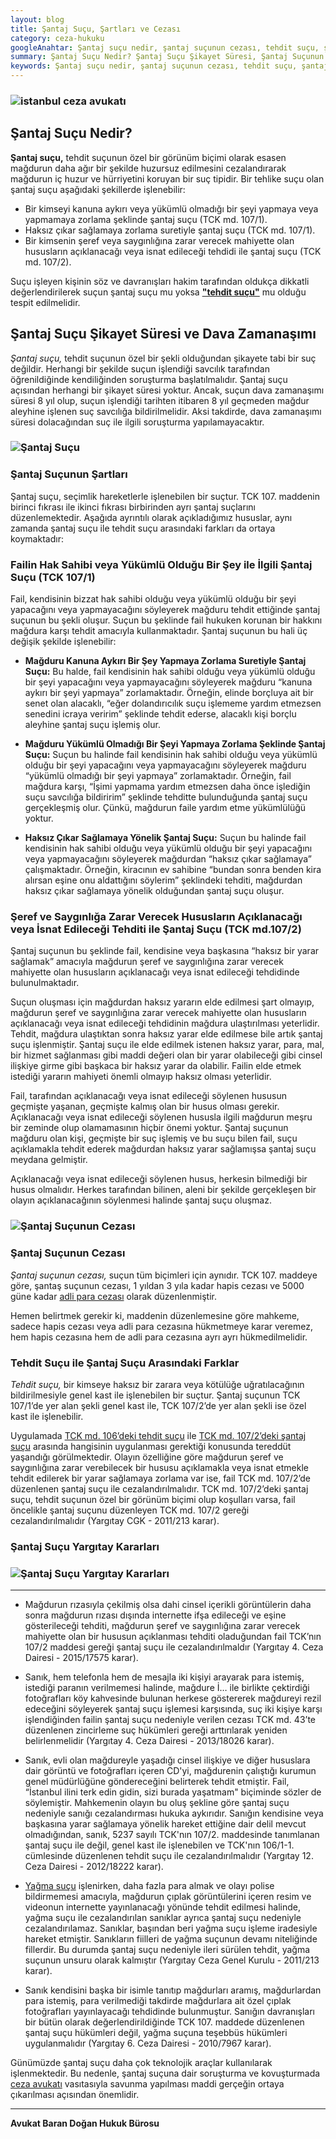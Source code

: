 ```yaml
---
layout: blog
title: Şantaj Suçu, Şartları ve Cezası
category: ceza-hukuku
googleAnahtar: Şantaj suçu nedir, şantaj suçunun cezası, tehdit suçu, şantaj suçu yargıtay kararları, hukuk bürosu, ceza avukatı, ağır ceza avukatı, istanbul avukat, istanbul ceza avukatı
summary: Şantaj Suçu Nedir? Şantaj Suçu Şikayet Süresi, Şantaj Suçunun Şartları, Şantaj Suçu Dava Zamanaşımı, Tehdit Suçu ile Şantaj Suçu Arasındaki Farklar, Şantaj Suçunun Cezası, Şantaj Suçu Yargıtay Kararları ve Ceza Avukatı
keywords: Şantaj suçu nedir, şantaj suçunun cezası, tehdit suçu, şantaj suçu yargıtay kararları, hukuk bürosu, ceza avukatı, ağır ceza avukatı, istanbul avukat, istanbul ceza avukatı, bahçelievler avukat, 
---
```


### ![istanbul ceza avukatı](https://camo.githubusercontent.com/f24abcba8f58bb01aef0b92787e06b188fde43a5/687474703a2f2f692e68697a6c69726573696d2e636f6d2f704244455a6e2e6a7067 "Ceza Avukatı")



## Şantaj Suçu Nedir?

**Şantaj suçu,** tehdit suçunun özel bir görünüm biçimi olarak esasen mağdurun daha ağır bir şekilde huzursuz edilmesini cezalandırarak mağdurun iç huzur ve hürriyetini koruyan bir suç tipidir. Bir tehlike suçu olan şantaj suçu aşağıdaki şekillerde işlenebilir:

*	Bir kimseyi kanuna aykırı veya yükümlü olmadığı bir şeyi yapmaya veya yapmamaya zorlama şeklinde şantaj suçu (TCK md. 107/1).
* Haksız çıkar sağlamaya zorlama suretiyle şantaj suçu (TCK md. 107/1).
*	Bir kimsenin şeref veya saygınlığına zarar verecek mahiyette olan hususların açıklanacağı veya isnat edileceği tehdidi ile şantaj suçu (TCK md. 107/2). 

Suçu işleyen kişinin söz ve davranışları hakim tarafından oldukça dikkatli değerlendirilerek suçun şantaj suçu mu yoksa [**"tehdit suçu"**](https://barandogan.av.tr/blog/ceza-hukuku/tehdit-sucu-sartlari-cezasi.html)  mu olduğu tespit edilmelidir. 

## Şantaj Suçu Şikayet Süresi ve Dava Zamanaşımı

*Şantaj suçu,* tehdit suçunun özel bir şekli olduğundan şikayete tabi bir suç değildir. Herhangi bir şekilde suçun işlendiği savcılık tarafından öğrenildiğinde kendiliğinden soruşturma başlatılmalıdır.  Şantaj suçu açısından herhangi bir şikayet süresi yoktur. Ancak, suçun dava zamanaşımı süresi 8 yıl olup, suçun işlendiği tarihten itibaren 8 yıl geçmeden mağdur aleyhine işlenen suç savcılığa bildirilmelidir. Aksi takdirde, dava zamanaşımı süresi dolacağından suç ile ilgili soruşturma yapılamayacaktır.

### ![Şantaj Suçu](https://camo.githubusercontent.com/6f038d54750a2e75324d5a89abbd1f91c08eb39e/687474703a2f2f692e68697a6c69726573696d2e636f6d2f6a33336d71722e6a7067 "Şantaj Suçu Nedir")

### Şantaj Suçunun Şartları

Şantaj suçu, seçimlik hareketlerle işlenebilen bir suçtur. TCK 107. maddenin birinci fıkrası ile ikinci fıkrası birbirinden ayrı şantaj suçlarını düzenlemektedir. Aşağıda ayrıntılı olarak açıkladığımız hususlar, aynı zamanda şantaj suçu ile tehdit suçu arasındaki farkları da ortaya koymaktadır: 

### Failin Hak Sahibi veya Yükümlü Olduğu Bir Şey ile İlgili Şantaj Suçu (TCK 107/1)

Fail, kendisinin bizzat hak sahibi olduğu veya yükümlü olduğu bir şeyi yapacağını veya yapmayacağını söyleyerek mağduru tehdit ettiğinde şantaj suçunun bu şekli oluşur.  Suçun bu şeklinde fail hukuken korunan bir hakkını mağdura karşı tehdit amacıyla kullanmaktadır. Şantaj suçunun bu hali üç değişik şekilde işlenebilir:

- **Mağduru Kanuna Aykırı Bir Şey Yapmaya Zorlama Suretiyle Şantaj Suçu:** Bu halde, fail kendisinin hak sahibi olduğu veya yükümlü olduğu bir şeyi yapacağını veya yapmayacağını söyleyerek mağduru “kanuna aykırı bir şeyi yapmaya” zorlamaktadır.  Örneğin, elinde borçluya ait bir senet olan alacaklı, “eğer dolandırıcılık suçu işlememe yardım etmezsen senedini icraya veririm” şeklinde tehdit ederse, alacaklı kişi borçlu aleyhine şantaj suçu işlemiş olur.		              

- **Mağduru Yükümlü Olmadığı Bir Şeyi Yapmaya Zorlama Şeklinde Şantaj Suçu:** Suçun bu halinde fail kendisinin hak sahibi olduğu veya yükümlü olduğu bir şeyi yapacağını veya yapmayacağını söyleyerek mağduru “yükümlü olmadığı bir şeyi yapmaya” zorlamaktadır. Örneğin, fail mağdura karşı, “İşimi yapmama yardım etmezsen daha önce işlediğin suçu savcılığa bildiririm” şeklinde tehditte bulunduğunda şantaj suçu gerçekleşmiş olur.  Çünkü, mağdurun faile yardım etme yükümlülüğü yoktur. 	

-	**Haksız Çıkar Sağlamaya Yönelik Şantaj Suçu:** Suçun bu halinde fail kendisinin hak sahibi olduğu veya yükümlü olduğu bir şeyi yapacağını veya yapmayacağını söyleyerek mağdurdan “haksız çıkar sağlamaya” çalışmaktadır. Örneğin, kiracının ev sahibine “bundan sonra benden kira alırsan eşine onu aldattığını söylerim” şeklindeki tehditi, mağdurdan haksız çıkar sağlamaya yönelik olduğundan şantaj suçu oluşur.

### Şeref ve Saygınlığa Zarar Verecek Hususların Açıklanacağı veya İsnat Edileceği Tehditi ile Şantaj Suçu (TCK md.107/2)

Şantaj suçunun bu şeklinde fail, kendisine veya başkasına “haksız bir yarar sağlamak” amacıyla mağdurun şeref ve saygınlığına zarar verecek mahiyette olan hususların açıklanacağı veya isnat edileceği tehdidinde bulunulmaktadır.

Suçun oluşması için mağdurdan haksız yararın elde edilmesi şart olmayıp, mağdurun şeref ve saygınlığına zarar verecek mahiyette olan hususların açıklanacağı veya isnat edileceği tehdidinin mağdura ulaştırılması yeterlidir. Tehdit, mağdura ulaştıktan sonra haksız yarar elde edilmese bile artık şantaj suçu işlenmiştir. Şantaj suçu ile elde edilmek istenen haksız yarar, para, mal, bir hizmet sağlanması gibi maddi değeri olan bir yarar olabileceği gibi cinsel ilişkiye girme gibi başkaca bir haksız yarar da olabilir. Failin elde etmek istediği yararın mahiyeti önemli olmayıp haksız olması yeterlidir.

Fail, tarafından açıklanacağı veya isnat edileceği söylenen hususun geçmişte yaşanan, geçmişte kalmış olan bir husus olması gerekir. Açıklanacağı veya isnat edileceği söylenen hususla ilgili mağdurun meşru bir zeminde olup olamamasının hiçbir önemi yoktur. Şantaj suçunun mağduru olan kişi, geçmişte bir suç işlemiş ve bu suçu bilen fail, suçu açıklamakla tehdit ederek mağdurdan haksız yarar sağlamışsa şantaj suçu meydana gelmiştir. 

Açıklanacağı veya isnat edileceği söylenen husus, herkesin bilmediği bir husus olmalıdır. Herkes tarafından bilinen, aleni bir şekilde gerçekleşen bir olayın açıklanacağının söylenmesi halinde şantaj suçu oluşmaz. 

### ![Şantaj Suçunun Cezası](https://camo.githubusercontent.com/a77294eb0e457ebb54472f5c65968eb969ec5508/687474703a2f2f692e68697a6c69726573696d2e636f6d2f4538386b4e7a2e6a7067 "Şantaj Suçunun Cezası")

### Şantaj Suçunun Cezası 

*Şantaj suçunun cezası,* suçun tüm biçimleri için aynıdır. TCK 107. maddeye göre, şantaş suçunun cezası, 1 yıldan 3 yıla kadar hapis cezası ve 5000 güne kadar [adli para cezası](https://barandogan.av.tr/blog/ceza-hukuku/adli-para-cezasi.html) olarak düzenlenmiştir.

Hemen belirtmek gerekir ki, maddenin düzenlemesine göre mahkeme, sadece hapis cezası veya adli para cezasına hükmetmeye karar veremez, hem hapis cezasına hem de adli para cezasına ayrı ayrı hükmedilmelidir.

### Tehdit Suçu ile Şantaj Suçu Arasındaki Farklar

*Tehdit suçu,* bir kimseye haksız bir zarara veya kötülüğe uğratılacağının bildirilmesiyle genel kast ile işlenebilen bir suçtur. Şantaj suçunun TCK 107/1’de yer alan şekli genel kast ile, TCK 107/2’de yer alan şekli ise özel kast ile işlenebilir.

Uygulamada [TCK md. 106’deki tehdit suçu](http://www.turkhukuksitesi.com/mevzuat.php?mid=3937) ile  [TCK md. 107/2’deki şantaj suçu](http://www.turkhukuksitesi.com/mevzuat.php?mid=3938) arasında hangisinin uygulanması gerektiği konusunda tereddüt yaşandığı görülmektedir. Olayın özelliğine göre mağdurun şeref ve saygınlığına zarar verebilecek bir hususu açıklamakla veya isnat etmekle tehdit edilerek  bir yarar sağlamaya zorlama var ise, fail TCK md. 107/2’de düzenlenen şantaj suçu ile cezalandırılmalıdır. TCK md. 107/2’deki şantaj suçu, tehdit suçunun özel bir görünüm biçimi olup koşulları varsa, fail öncelikle şantaj suçunu düzenleyen TCK md. 107/2 gereği cezalandırılmalıdır (Yargıtay CGK - 2011/213 karar).

### Şantaj Suçu Yargıtay Kararları

### ![Şantaj Suçu Yargıtay Kararları](https://camo.githubusercontent.com/2bc8da8b8d1ebe39ca79a8a70d005204bc4900a7/687474703a2f2f692e68697a6c69726573696d2e636f6d2f34627a584f712e6a7067 "Şantaj Suçu Yargıtay Kararları")
---

-	Mağdurun rızasıyla  çekilmiş olsa dahi cinsel içerikli görüntülerin daha sonra mağdurun rızası dışında internette ifşa edileceği ve eşine gösterileceği tehditi, mağdurun şeref ve saygınlığına zarar verecek mahiyette olan bir hususun açıklanması tehditi oladuğundan fail TCK’nın 107/2 maddesi gereği şantaj suçu ile cezalandırılmaldır (Yargıtay 4. Ceza Dairesi - 2015/17575 karar).			

-	Sanık, hem telefonla hem de mesajla iki kişiyi arayarak para istemiş, istediği paranın verilmemesi halinde, mağdure İ… ile birlikte çektirdiği fotoğrafları köy kahvesinde bulunan herkese göstererek mağdureyi rezil edeceğini söyleyerek şantaj suçu işlemesi karşısında, suç iki kişiye karşı işlendiğinden failin şantaj suçu nedeniyle verilen cezası TCK md. 43’te düzenlenen zincirleme suç hükümleri gereği arttırılarak yeniden belirlenmelidir (Yargıtay 4. Ceza Dairesi - 2013/18026 karar).		

-	Sanık, evli olan mağdureyle yaşadığı cinsel ilişkiye ve diğer hususlara dair görüntü ve fotoğrafları içeren CD'yi, mağdurenin çalıştığı kurumun genel müdürlüğüne göndereceğini belirterek tehdit etmiştir. Fail, “İstanbul ilini terk edin gidin, sizi burada yaşatmam" biçiminde sözler de söylemiştir. Mahkemenin olayın bu oluş şekline göre şantaj suçu nedeniyle sanığı cezalandırması hukuka aykırıdır. Sanığın kendisine veya başkasına yarar sağlamaya yönelik hareket ettiğine dair delil mevcut olmadığından, sanık, 5237 sayılı TCK'nın 107/2. maddesinde tanımlanan şantaj suçu ile değil, genel kast ile işlenebilen ve TCK'nın 106/1-1. cümlesinde düzenlenen tehdit suçu ile cezalandırılmalıdır (Yargıtay 12. Ceza Dairesi - 2012/18222 karar).	

-	[Yağma suçu](https://barandogan.av.tr/blog/ceza-hukuku/yagma-sucu-gasp-sucu.html) işlenirken, daha fazla para almak ve olayı polise bildirmemesi amacıyla, mağdurun çıplak görüntülerini içeren resim ve videonun internette yayınlanacağı yönünde tehdit edilmesi halinde, yağma suçu ile cezalandırılan sanıklar ayrıca şantaj suçu nedeniyle cezalandırılamaz. Sanıklar, başından beri yağma suçu işleme iradesiyle hareket etmiştir. Sanıkların fiilleri de yağma suçunun devamı niteliğinde fillerdir. Bu durumda şantaj suçu nedeniyle ileri sürülen tehdit, yağma suçunun unsuru olarak kalmıştır (Yargıtay Ceza Genel Kurulu - 2011/213 karar).		

-	Sanık kendisini başka bir isimle tanıtıp mağdurları aramış, mağdurlardan para istemiş, para verilmediği takdirde mağdurlara ait özel çıplak fotoğrafları yayınlayacağı tehdidinde bulunmuştur. Sanığın davranışları bir bütün olarak değerlendirildiğinde TCK 107. maddede düzenlenen şantaj suçu hükümleri değil, yağma suçuna teşebbüs hükümleri uygulanmalıdır (Yargıtay 6. Ceza Dairesi - 2010/7967 karar).				 

Günümüzde şantaj suçu daha çok teknolojik araçlar kullanılarak işlenmektedir. Bu nedenle, şantaj suçuna dair soruşturma ve kovuşturmada  [ceza avukatı](https://barandogan.av.tr/blog/ceza-hukuku/ceza-avukatinin-islevi.html) vasıtasıyla savunma yapılması maddi gerçeğin ortaya çıkarılması açısından önemlidir.


______________________________________________________________________________________________________________________________________

**Avukat Baran Doğan Hukuk Bürosu**





